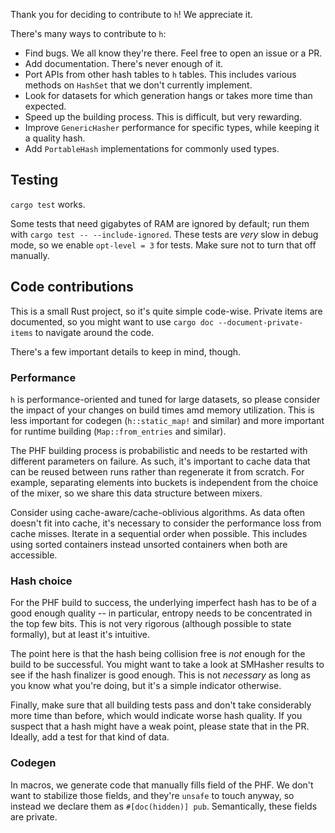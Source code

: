 Thank you for deciding to contribute to `h`! We appreciate it.

There's many ways to contribute to `h`:

- Find bugs. We all know they're there. Feel free to open an issue or a PR.
- Add documentation. There's never enough of it.
- Port APIs from other hash tables to `h` tables. This includes various methods on `HashSet` that we don't currently implement.
- Look for datasets for which generation hangs or takes more time than expected.
- Speed up the building process. This is difficult, but very rewarding.
- Improve `GenericHasher` performance for specific types, while keeping it a quality hash.
- Add `PortableHash` implementations for commonly used types.


## Testing

`cargo test` works.

Some tests that need gigabytes of RAM are ignored by default; run them with `cargo test -- --include-ignored`. These tests are *very* slow in debug mode, so we enable `opt-level = 3` for tests. Make sure not to turn that off manually.


## Code contributions

This is a small Rust project, so it's quite simple code-wise. Private items are documented, so you might want to use `cargo doc --document-private-items` to navigate around the code.

There's a few important details to keep in mind, though.


### Performance

`h` is performance-oriented and tuned for large datasets, so please consider the impact of your changes on build times amd memory utilization. This is less important for codegen (`h::static_map!` and similar) and more important for runtime building (`Map::from_entries` and similar).

The PHF building process is probabilistic and needs to be restarted with different parameters on failure. As such, it's important to cache data that can be reused between runs rather than regenerate it from scratch. For example, separating elements into buckets is independent from the choice of the mixer, so we share this data structure between mixers.

Consider using cache-aware/cache-oblivious algorithms. As data often doesn't fit into cache, it's necessary to consider the performance loss from cache misses. Iterate in a sequential order when possible. This includes using sorted containers instead unsorted containers when both are accessible.


### Hash choice

For the PHF build to success, the underlying imperfect hash has to be of a good enough quality -- in particular, entropy needs to be concentrated in the top few bits. This is not very rigorous (although possible to state formally), but at least it's intuitive.

The point here is that the hash being collision free is *not* enough for the build to be successful. You might want to take a look at SMHasher results to see if the hash finalizer is good enough. This is not *necessary* as long as you know what you're doing, but it's a simple indicator otherwise.

Finally, make sure that all building tests pass and don't take considerably more time than before, which would indicate worse hash quality. If you suspect that a hash might have a weak point, please state that in the PR. Ideally, add a test for that kind of data.


### Codegen

In macros, we generate code that manually fills field of the PHF. We don't want to stabilize those fields, and they're `unsafe` to touch anyway, so instead we declare them as `#[doc(hidden)] pub`. Semantically, these fields are private.
